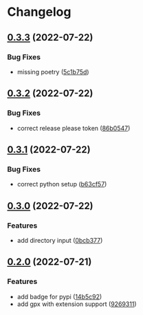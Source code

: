 # Changelog

## [0.3.3](https://github.com/eMerzh/ebike-dl/compare/v0.3.2...v0.3.3) (2022-07-22)


### Bug Fixes

* missing poetry ([5c1b75d](https://github.com/eMerzh/ebike-dl/commit/5c1b75da580520f25dab9436a2863e8c7239e1e1))

## [0.3.2](https://github.com/eMerzh/ebike-dl/compare/v0.3.1...v0.3.2) (2022-07-22)


### Bug Fixes

* correct release please token ([86b0547](https://github.com/eMerzh/ebike-dl/commit/86b05474f17e4ed6b2bb072d743c770fe0fe5126))

## [0.3.1](https://github.com/eMerzh/ebike-dl/compare/v0.3.0...v0.3.1) (2022-07-22)


### Bug Fixes

* correct python setup ([b63cf57](https://github.com/eMerzh/ebike-dl/commit/b63cf57f1e00f7120668464bcb8419ba9b130dad))

## [0.3.0](https://github.com/eMerzh/ebike-dl/compare/v0.2.0...v0.3.0) (2022-07-22)


### Features

* add directory input ([0bcb377](https://github.com/eMerzh/ebike-dl/commit/0bcb37743e942cd878d912e542e5a6f54598c010))

## [0.2.0](https://github.com/eMerzh/ebike-dl/compare/v0.1.0...v0.2.0) (2022-07-21)


### Features

* add badge for pypi ([14b5c92](https://github.com/eMerzh/ebike-dl/commit/14b5c92bea5fe7d024fcaca1f0c91eb7448f4511))
* add gpx with extension support ([9269311](https://github.com/eMerzh/ebike-dl/commit/9269311feac61eb1bb84b3c3cc2bb9089d4d50f0))
